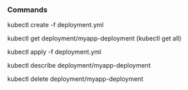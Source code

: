 ### Commands

kubectl create -f deployment.yml

kubectl get deployment/myapp-deployment
(kubectl get all)

kubectl apply -f deployment.yml

kubectl describe deployment/myapp-deployment

kubectl delete deployment/myapp-deployment

